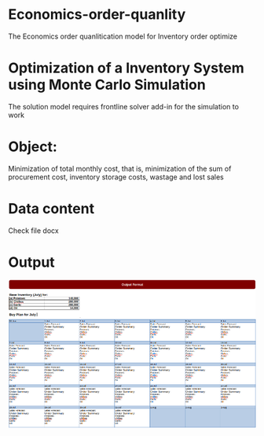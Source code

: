 # Economics-order-quanlity
The Economics order quanlitication model for Inventory order optimize
# Optimization of a Inventory System using Monte Carlo Simulation
The solution model requires frontline solver add-in for the simulation to work
# Object:
Minimization of total monthly cost, that is, minimization of the sum of procurement cost, inventory storage costs, wastage and lost sales
# Data content
Check file docx  
# Output 
![](https://github.com/hattcitigo/Economics-order-quanlity/blob/master/Screenshot%20from%202019-06-18%2017-30-35.png)
